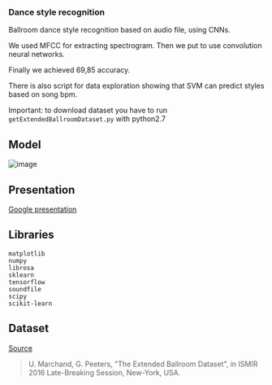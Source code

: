 ### Dance style recognition

Ballroom dance style recognition based on audio file, using CNNs.

We used MFCC for extracting spectrogram. Then we put to use convolution neural networks.

Finally we achieved 69,85 accuracy.

There is also script for data exploration showing that SVM can predict styles based on song bpm. 

Important: to download dataset you have to run `getExtendedBallroomDataset.py` with python2.7

## Model 

![image](https://user-images.githubusercontent.com/12548284/52310785-e41d1f80-29a4-11e9-9bc4-4e63c23db1f9.png)

## Presentation

[Google presentation](https://docs.google.com/presentation/d/1c5SNKTdiALrbNW_w_yPHm2h-IP14VhVwYf7p6RItM7M/edit?usp=sharing)

## Libraries

```
matplotlib
numpy
librosa
sklearn
tensorflow
soundfile
scipy
scikit-learn
```

## Dataset 

[Source](http://anasynth.ircam.fr/home/media/ExtendedBallroom)

> U. Marchand, G. Peeters, "The Extended Ballroom Dataset", in ISMIR 2016 Late-Breaking Session, New-York, USA.

